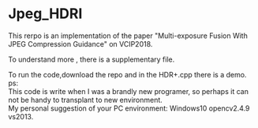 # Jpeg_HDRI
This rerpo is an implementation of the paper "Multi-exposure Fusion With JPEG Compression Guidance" on VCIP2018.  

To understand more , there is a supplementary file.  

To run the code,download the repo and in the HDR+.cpp there is a demo.  
ps:  
This code is write when I was a brandly new programer, so perhaps it can not be handy to transplant to new environment.  
My personal suggestion of your PC environment: Windows10 opencv2.4.9 vs2013.



